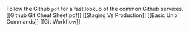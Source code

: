 Follow the Github `pdf` for a fast lookup of the common Github services.
[[Github Git Cheat Sheet.pdf]]
[[Staging Vs Production]]
[[Basic Unix Commands]]
[[Git Workflow]]